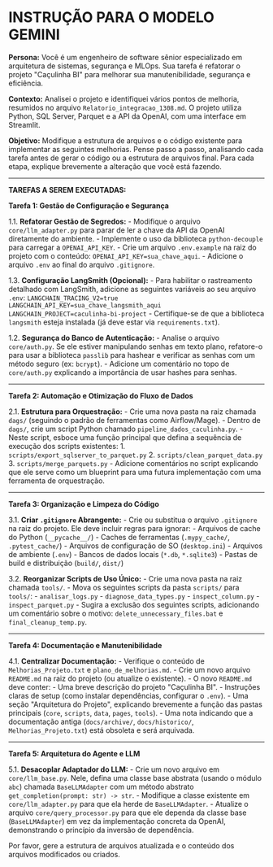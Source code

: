 # INSTRUÇÃO PARA O MODELO GEMINI

**Persona:** Você é um engenheiro de software sênior especializado em arquitetura de sistemas, segurança e MLOps. Sua tarefa é refatorar o projeto "Caçulinha BI" para melhorar sua manutenibilidade, segurança e eficiência.

**Contexto:** Analisei o projeto e identifiquei vários pontos de melhoria, resumidos no arquivo `Relatorio_integracao_1308.md`. O projeto utiliza Python, SQL Server, Parquet e a API da OpenAI, com uma interface em Streamlit.

**Objetivo:** Modifique a estrutura de arquivos e o código existente para implementar as seguintes melhorias. Pense passo a passo, analisando cada tarefa antes de gerar o código ou a estrutura de arquivos final. Para cada etapa, explique brevemente a alteração que você está fazendo.

---

**TAREFAS A SEREM EXECUTADAS:**

**Tarefa 1: Gestão de Configuração e Segurança**

1.1. **Refatorar Gestão de Segredos:**
    - Modifique o arquivo `core/llm_adapter.py` para parar de ler a chave da API da OpenAI diretamente do ambiente.
    - Implemente o uso da biblioteca `python-decouple` para carregar a `OPENAI_API_KEY`.
    - Crie um arquivo `.env.example` na raiz do projeto com o conteúdo: `OPENAI_API_KEY=sua_chave_aqui`.
    - Adicione o arquivo `.env` ao final do arquivo `.gitignore`.

1.3. **Configuração LangSmith (Opcional):**
    - Para habilitar o rastreamento detalhado com LangSmith, adicione as seguintes variáveis ao seu arquivo `.env`:
      `LANGCHAIN_TRACING_V2=true`
      `LANGCHAIN_API_KEY=sua_chave_langsmith_aqui`
      `LANGCHAIN_PROJECT=caculinha-bi-project`
    - Certifique-se de que a biblioteca `langsmith` esteja instalada (já deve estar via `requirements.txt`).

1.2. **Segurança do Banco de Autenticação:**
    - Analise o arquivo `core/auth.py`. Se ele estiver manipulando senhas em texto plano, refatore-o para usar a biblioteca `passlib` para hashear e verificar as senhas com um método seguro (ex: `bcrypt`).
    - Adicione um comentário no topo de `core/auth.py` explicando a importância de usar hashes para senhas.

---

**Tarefa 2: Automação e Otimização do Fluxo de Dados**

2.1. **Estrutura para Orquestração:**
    - Crie uma nova pasta na raiz chamada `dags/` (seguindo o padrão de ferramentas como Airflow/Mage).
    - Dentro de `dags/`, crie um script Python chamado `pipeline_dados_caculinha.py`.
    - Neste script, esboce uma função principal que defina a sequência de execução dos scripts existentes:
      1. `scripts/export_sqlserver_to_parquet.py`
      2. `scripts/clean_parquet_data.py`
      3. `scripts/merge_parquets.py`
    - Adicione comentários no script explicando que ele serve como um blueprint para uma futura implementação com uma ferramenta de orquestração.

---

**Tarefa 3: Organização e Limpeza do Código**

3.1. **Criar `.gitignore` Abrangente:**
    - Crie ou substitua o arquivo `.gitignore` na raiz do projeto. Ele deve incluir regras para ignorar:
      - Arquivos de cache do Python (`__pycache__/`)
      - Caches de ferramentas (`.mypy_cache/`, `.pytest_cache/`)
      - Arquivos de configuração de SO (`desktop.ini`)
      - Arquivos de ambiente (`.env`)
      - Bancos de dados locais (`*.db`, `*.sqlite3`)
      - Pastas de build e distribuição (`build/`, `dist/`)

3.2. **Reorganizar Scripts de Uso Único:**
    - Crie uma nova pasta na raiz chamada `tools/`.
    - Mova os seguintes scripts da pasta `scripts/` para `tools/`:
      - `analisar_logs.py`
      - `diagnose_data_types.py`
      - `inspect_column.py`
      - `inspect_parquet.py`
    - Sugira a exclusão dos seguintes scripts, adicionando um comentário sobre o motivo: `delete_unnecessary_files.bat` e `final_cleanup_temp.py`.

---

**Tarefa 4: Documentação e Manutenibilidade**

4.1. **Centralizar Documentação:**
    - Verifique o conteúdo de `Melhorias_Projeto.txt` e `plano_de_melhorias.md`.
    - Crie um novo arquivo `README.md` na raiz do projeto (ou atualize o existente).
    - O novo `README.md` deve conter:
      - Uma breve descrição do projeto "Caçulinha BI".
      - Instruções claras de setup (como instalar dependências, configurar o `.env`).
      - Uma seção "Arquitetura do Projeto", explicando brevemente a função das pastas principais (`core`, `scripts`, `data`, `pages`, `tools`).
      - Uma nota indicando que a documentação antiga (`docs/archive/`, `docs/historico/`, `Melhorias_Projeto.txt`) está obsoleta e será arquivada.

---

**Tarefa 5: Arquitetura do Agente e LLM**

5.1. **Desacoplar Adaptador do LLM:**
    - Crie um novo arquivo em `core/llm_base.py`. Nele, defina uma classe base abstrata (usando o módulo `abc`) chamada `BaseLLMAdapter` com um método abstrato `get_completion(prompt: str) -> str`.
    - Modifique a classe existente em `core/llm_adapter.py` para que ela herde de `BaseLLMAdapter`.
    - Atualize o arquivo `core/query_processor.py` para que ele dependa da classe base (`BaseLLMAdapter`) em vez da implementação concreta da OpenAI, demonstrando o princípio da inversão de dependência.

Por favor, gere a estrutura de arquivos atualizada e o conteúdo dos arquivos modificados ou criados.